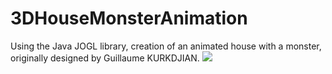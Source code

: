 # 3DHouseMonsterAnimation
Using the Java JOGL library, creation of an animated house with a monster, originally designed by Guillaume KURKDJIAN.
![](https://i.pinimg.com/originals/e3/e5/f5/e3e5f5beaafed027673c4d6a80a416e0.gif)
